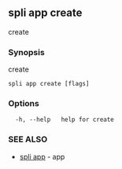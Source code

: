 ## spli app create

create

### Synopsis

create

```
spli app create [flags]
```

### Options

```
  -h, --help   help for create
```

### SEE ALSO

* [spli app](spli_app.md)	 - app

